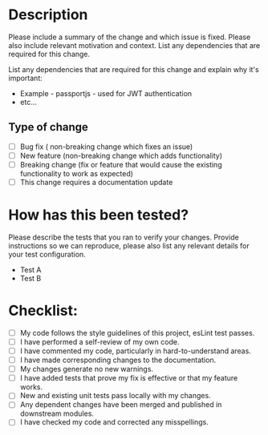 # Description

Please include a summary of the change and which issue is fixed.
Please also include relevant motivation and context. List any dependencies that are required for this change.

List any dependencies that are required for this change and explain why it's important:

-   Example - passportjs - used for JWT authentication
-   etc...

## Type of change

-   [ ] Bug fix ( non-breaking change which fixes an issue)
-   [ ] New feature (non-breaking change which adds functionality)
-   [ ] Breaking change (fix or feature that would cause the existing functionality to work as expected)
-   [ ] This change requires a documentation update

# How has this been tested?

Please describe the tests that you ran to verify your changes. Provide instructions so we can reproduce, please also list any relevant details for your test configuration.

-   Test A
-   Test B

# Checklist:

-   [ ] My code follows the style guidelines of this project, esLint test passes.
-   [ ] I have performed a self-review of my own code.
-   [ ] I have commented my code, particularly in hard-to-understand areas.
-   [ ] I have made corresponding changes to the documentation.
-   [ ] My changes generate no new warnings.
-   [ ] I have added tests that prove my fix is effective or that my feature works.
-   [ ] New and existing unit tests pass locally with my changes.
-   [ ] Any dependent changes have been merged and published in downstream modules.
-   [ ] I have checked my code and corrected any misspellings.
